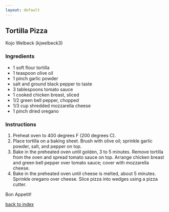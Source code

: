 ```yaml
---
layout: default
---
```




## Tortilla Pizza
Kojo Welbeck (kjwelbeck3)


### Ingredients
- 1 soft flour tortilla
- 1 teaspoon olive oil
- 1 pinch garlic powder
- salt and ground black pepper to taste
- 3 tablespoons tomato sauce
- 1 cooked chicken breast, sliced
- 1/2 green bell pepper, chopped
- 1/3 cup shredded mozzarella cheese
- 1 pinch dried oregano

### Instructions
1. Preheat oven to 400 degrees F (200 degrees C).
2. Place tortilla on a baking sheet. Brush with olive oil; sprinkle garlic powder, salt, and pepper on top.
3. Bake in the preheated oven until golden, 3 to 5 minutes. Remove tortilla from the oven and spread tomato sauce on top. Arrange chicken breast and green bell pepper over tomato sauce; cover with mozzarella cheese.
4. Bake in the preheated oven until cheese is melted, about 5 minutes. Sprinkle oregano over cheese. Slice pizza into wedges using a pizza cutter.


Bon Appetit!

<!--
Keep this link to return to the index
-->
[back to index](../)